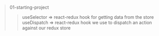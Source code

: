 > 01-starting-project
>
> > useSelector => react-redux hook for getting data from the store
> > useDispatch => react-redux hook we use to dispatch an action against our redux store
